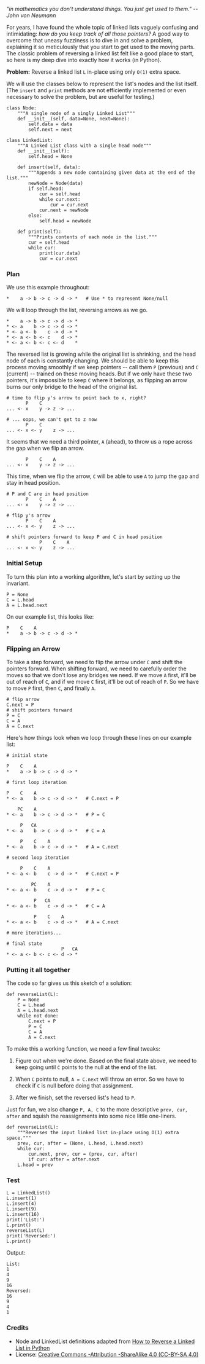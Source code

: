 *"in mathematics you don't understand things. You just get used to them." -- John von Neumann*

For years, I have found the whole topic of linked lists vaguely confusing and intimidating: *how do you keep track of all those pointers?* A good way to overcome that uneasy fuzziness is to dive in and solve a problem, explaining it so meticulously that you start to get used to the moving parts. The classic problem of reversing a linked list felt like a good place to start, so here is my deep dive into exactly how it works (in Python).

**Problem:** Reverse a linked list `L` in-place using only `O(1)` extra space.

We will use the classes below to represent the list's nodes and the list itself. (The `insert` and `print` methods are not efficiently implemented or even necessary to solve the problem, but are useful for testing.)
```
class Node:
    """A single node of a singly Linked List"""
    def __init__(self, data=None, next=None): 
        self.data = data
        self.next = next

class LinkedList:
    """A Linked List class with a single head node"""
    def __init__(self):  
        self.head = None
    
    def insert(self, data):
        """Appends a new node containing given data at the end of the list."""
        newNode = Node(data)
        if self.head:
            cur = self.head
            while cur.next:
                cur = cur.next
            cur.next = newNode
        else:
            self.head = newNode
  
    def print(self):
        """Prints contents of each node in the list."""
        cur = self.head
        while cur:
            print(cur.data)
            cur = cur.next
```

### Plan

We use this example throughout:
```
*    a -> b -> c -> d -> *   # Use * to represent None/null
```
We will loop through the list, reversing arrows as we go.
```
*    a -> b -> c -> d -> *
* <- a    b -> c -> d -> *
* <- a <- b    c -> d -> *
* <- a <- b <- c    d -> *
* <- a <- b <- c <- d    *
```
The reversed list is growing while the original list is shrinking, and the head node of each is constantly changing. We should be able to keep this process moving smoothly if we keep pointers -- call them `P` (previous) and `C` (current) -- trained on these moving heads. But if we only have these two pointers, it's impossible to keep `C` where it belongs, as flipping an arrow burns our only bridge to the head of the original list.
```
# time to flip y's arrow to point back to x, right?
       P    C
... <- x    y -> z -> ...

# ... oops, we can't get to z now
       P    C
... <- x <- y    z -> ...
```
It seems that we need a third pointer, `A` (ahead), to throw us a rope across the gap when we flip an arrow.
```
       P    C    A
... <- x    y -> z -> ...
```
This time, when we flip the arrow, `C` will be able to use `A` to jump the gap and stay in head position.
```
# P and C are in head position
       P    C    A
... <- x    y -> z -> ...

# flip y's arrow
       P    C    A
... <- x <- y    z -> ...

# shift pointers forward to keep P and C in head position
            P    C    A
... <- x <- y    z -> ...
```

### Initial Setup

To turn this plan into a working algorithm, let's start by setting up the invariant.
```
P = None
C = L.head
A = L.head.next
```
On our example list, this looks like:
```
P    C    A                
*    a -> b -> c -> d -> *
```

### Flipping an Arrow
To take a step forward, we need to flip the arrow under `C` and shift the pointers forward. When shifting forward, we need to carefully order the moves so that we don't lose any bridges we need. If we move `A` first, it'll be out of reach of `C`, and if we move `C` first, it'll be out of reach of `P`. So we have to move `P` first, then `C`, and finally `A`.
```
# flip arrow
C.next = P
# shift pointers forward
P = C
C = A
A = C.next
```
Here's how things look when we loop through these lines on our example list:
```
# initial state

P    C    A            
*    a -> b -> c -> d -> *

# first loop iteration

P    C    A
* <- a    b -> c -> d -> *   # C.next = P

    PC    A
* <- a    b -> c -> d -> *   # P = C

     P   CA
* <- a    b -> c -> d -> *   # C = A

     P    C    A
* <- a    b -> c -> d -> *   # A = C.next

# second loop iteration

     P    C    A
* <- a <- b    c -> d -> *   # C.next = P

         PC    A
* <- a <- b    c -> d -> *   # P = C

          P   CA
* <- a <- b    c -> d -> *   # C = A

          P    C    A
* <- a <- b    c -> d -> *   # A = C.next

# more iterations...

# final state
                    P   CA
* <- a <- b <- c <- d -> *
```

### Putting it all together

The code so far gives us this sketch of a solution:

```
def reverseList(L):
    P = None
    C = L.head
    A = L.head.next
    while not done:
        C.next = P
        P = C
        C = A
        A = C.next
```

To make this a working function, we need a few final tweaks:

1. Figure out when we're done. Based on the final state above, we need to keep going until `C` points to the null at the end of the list.

2. When `C` points to null, `A = C.next` will throw an error. So we have to check if `C` is null before doing that assignment.

3. After we finish, set the reversed list's head to `P`.

Just for fun, we also change `P, A, C` to the more descriptive `prev, cur, after` and squish the reassignments into some nice little one-liners.

```
def reverseList(L):
    """Reverses the input linked list in-place using O(1) extra space."""
    prev, cur, after = (None, L.head, L.head.next)
    while cur:
        cur.next, prev, cur = (prev, cur, after)
        if cur: after = after.next
    L.head = prev
```

### Test

```
L = LinkedList()
L.insert(1)
L.insert(4)
L.insert(9)
L.insert(16)
print('List:')
L.print()
reverseList(L)
print('Reversed:')
L.print()
```

Output:
```
List:
1
4
9
16
Reversed:
16
9
4
1
```

### Credits
- Node and LinkedList definitions adapted from [How to Reverse a Linked List in Python](https://www.educative.io/edpresso/how-to-reverse-a-linked-list-in-python)
- License: [Creative Commons -Attribution -ShareAlike 4.0 (CC-BY-SA 4.0)](https://creativecommons.org/licenses/by-sa/4.0/)


